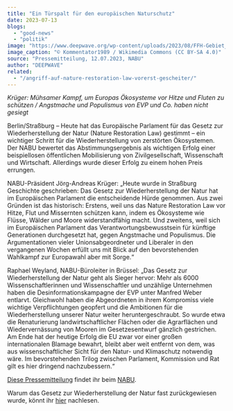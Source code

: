 ```yaml
---
title: "Ein Türspalt für den europäischen Naturschutz"
date: 2023-07-13
blogs: 
  - "good-news"
  - "politik"
image: "https://www.deepwave.org/wp-content/uploads/2023/08/FFH-Gebiet_NSG_Schwansener_See_11_von_82-scaled.jpg"
image_caption: "© Kommentator1989 / Wikimedia Commons (CC BY-SA 4.0)"
source: "Pressemitteilung, 12.07.2023, NABU"
author: "DEEPWAVE"
related: 
  - "/angriff-auf-nature-restoration-law-vorerst-gescheiter/"
---
```


_Krüger: Mühsamer Kampf, um Europas Ökosysteme vor Hitze und Fluten zu schützen / Angstmache und Populismus von EVP und Co. haben nicht gesiegt_

Berlin/Straßburg – Heute hat das Europäische Parlament für das Gesetz zur Wiederherstellung der Natur (Nature Restoration Law) gestimmt – ein wichtiger Schritt für die Wiederherstellung von zerstörten Ökosystemen. Der NABU bewertet das Abstimmungsergebnis als wichtigen Erfolg einer beispiellosen öffentlichen Mobilisierung von Zivilgesellschaft, Wissenschaft und Wirtschaft. Allerdings wurde dieser Erfolg zu einem hohen Preis errungen.

NABU-Präsident Jörg-Andreas Krüger: „Heute wurde in Straßburg Geschichte geschrieben: Das Gesetz zur Wiederherstellung der Natur hat im Europäischen Parlament die entscheidende Hürde genommen. Aus zwei Gründen ist das historisch: Erstens, weil uns das Nature Restoration Law vor Hitze, Flut und Missernten schützen kann, indem es Ökosysteme wie Flüsse, Wälder und Moore widerstandfähig macht. Und zweitens, weil sich im Europäischen Parlament das Verantwortungsbewusstsein für künftige Generationen durchgesetzt hat, gegen Angstmache und Populismus. Die Argumentationen vieler Unionsabgeordneter und Liberaler in den vergangenen Wochen erfüllt uns mit Blick auf den bevorstehenden Wahlkampf zur Europawahl aber mit Sorge.“

Raphael Weyland, NABU-Büroleiter in Brüssel: „Das Gesetz zur Wiederherstellung der Natur geht als Sieger hervor: Mehr als 6000 Wissenschaftlerinnen und Wissenschaftler und unzählige Unternehmen haben die Desinformationskampagne der EVP unter Manfred Weber entlarvt. Gleichwohl haben die Abgeordneten in ihrem Kompromiss viele wichtige Verpflichtungen geopfert und die Ambitionen für die Wiederherstellung unserer Natur weiter heruntergeschraubt. So wurde etwa die Renaturierung landwirtschaftlicher Flächen oder die Agrarflächen und Wiedervernässung von Mooren im Gesetzesentwurf gänzlich gestrichen. Am Ende hat der heutige Erfolg die EU zwar vor einer großen internationalen Blamage bewahrt, bleibt aber weit entfernt von dem, was aus wissenschaftlicher Sicht für den Natur- und Klimaschutz notwendig wäre. Im bevorstehenden Trilog zwischen Parlament, Kommission und Rat gilt es hier dringend nachzubessern.“

[Diese Pressemitteilung](https://www.nabu.de/presse/pressemitteilungen/index.php?popup=true&show=38422&db=presseservice) findet ihr beim [NABU](https://www.nabu.de/).

Warum das Gesetz zur Wiederherstellung der Natur fast zurückgewiesen wurde, könnt ihr [hier](https://www.deepwave.org/angriff-auf-nature-restoration-law-vorerst-gescheiter/) nachlesen.
